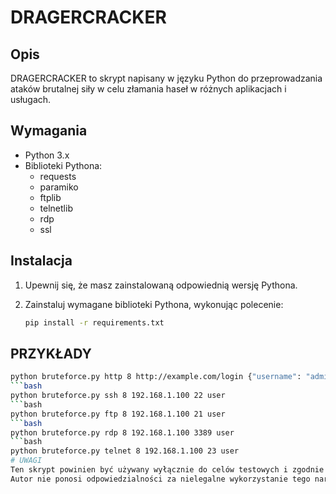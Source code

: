 # DRAGERCRACKER

## Opis

DRAGERCRACKER to skrypt napisany w języku Python do przeprowadzania ataków brutalnej siły w celu złamania haseł w różnych aplikacjach i usługach.

## Wymagania

- Python 3.x
- Biblioteki Pythona:
  - requests
  - paramiko
  - ftplib
  - telnetlib
  - rdp
  - ssl

## Instalacja

1. Upewnij się, że masz zainstalowaną odpowiednią wersję Pythona.
2. Zainstaluj wymagane biblioteki Pythona, wykonując polecenie:

   ```bash
   pip install -r requirements.txt
## PRZYKŁADY
```bash
python bruteforce.py http 8 http://example.com/login {"username": "admin"} 
```bash
python bruteforce.py ssh 8 192.168.1.100 22 user
```bash
python bruteforce.py ftp 8 192.168.1.100 21 user
```bash
python bruteforce.py rdp 8 192.168.1.100 3389 user
```bash
python bruteforce.py telnet 8 192.168.1.100 23 user
# UWAGI
Ten skrypt powinien być używany wyłącznie do celów testowych i zgodnie z prawem.
Autor nie ponosi odpowiedzialności za nielegalne wykorzystanie tego narzędzia.

